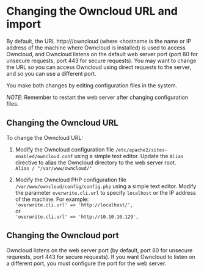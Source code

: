 # Changing the Owncloud URL and import

By default, the URL http://<hostname>/owncloud (where <hostname is the name or IP address of the machine where Owncloud is installed) is used to access Owncloud, and Owncloud listens on the default web server port (port 80 for unsecure requests, port 443 for secure requests).  You may want to change  the URL so you can access Owncloud using direct requests to the server, and so you can use a different port.  

You make both changes by editing configuration files in the system.  

_NOTE_:  Remember to restart the web server after changing configuration files.  

## Changing the Owncloud URL

To change the Owncloud URL:

1. Modify the Owncloud configuration file `/etc/apache2/sites-enabled/owncloud.conf` using a simple text editor.  Update the `Alias` directive to alias the Owncloud directory to the web server root.  
  `Alias / "/var/www/owncloud/"`

2. Modify the Owncloud PHP configuration file `/var/www/owncloud/config/config.php` using a simple text editor.  Modify the parameter `overwrite.cli.url` to specify `localhost` or the IP address of the machine.  For example:  
  `'overwrite.cli.url' => 'http://localhost/',`  
  or  
  `'overwrite.cli.url' => 'http://10.10.10.129',`


## Changing the Owncloud port

Owncloud listens on the web server port (by default, port 80 for unsecure requrests, port 443 for secure requests).  If you want Owncloud to listen on a different port, you must configure the port for the web server.  
